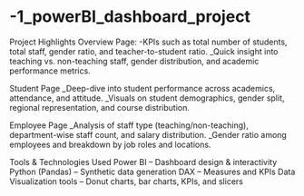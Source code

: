 # -1_powerBI_dashboard_project


 Project Highlights
Overview Page:
-KPIs such as total number of students, total staff, gender ratio, and teacher-to-student ratio.
_Quick insight into teaching vs. non-teaching staff, gender distribution, and academic performance metrics.

Student Page
_Deep-dive into student performance across academics, attendance, and attitude.
_Visuals on student demographics, gender split, regional representation, and course distribution.

Employee Page
_Analysis of staff type (teaching/non-teaching), department-wise staff count, and salary distribution.
_Gender ratio among employees and breakdown by job roles and locations.



Tools & Technologies Used
Power BI – Dashboard design & interactivity
Python (Pandas) – Synthetic data generation
DAX – Measures and KPIs
Data Visualization tools – Donut charts, bar charts, KPIs, and slicers






